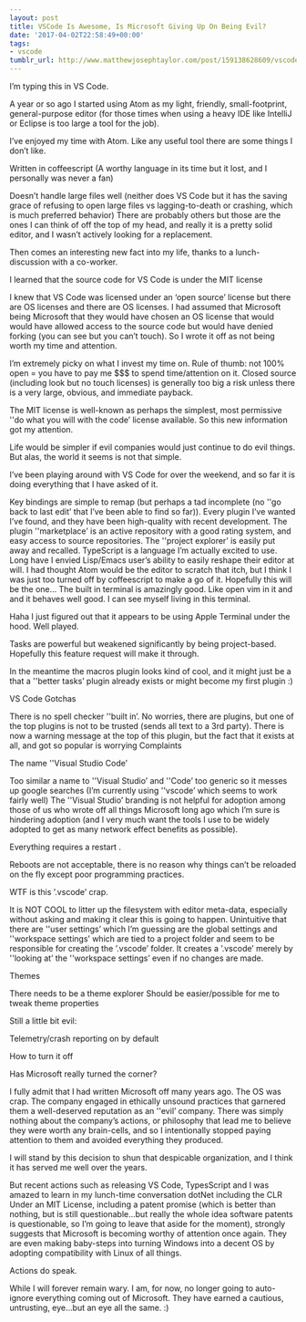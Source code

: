 ```yaml
---
layout: post
title: VSCode Is Awesome, Is Microsoft Giving Up On Being Evil?
date: '2017-04-02T22:58:49+00:00'
tags:
- vscode
tumblr_url: http://www.matthewjosephtaylor.com/post/159138628609/vscode-is-awesome-is-microsoft-giving-up-on-being
---
```

I’m typing this in VS Code.

A year or so ago I started using Atom as my light, friendly, small-footprint, general-purpose editor (for those times when using a heavy IDE like IntelliJ or Eclipse is too large a tool for the job).

I’ve enjoyed my time with Atom.  Like any useful tool there are some things I don’t like.

Written in coffeescript (A worthy language in its time but it lost, and I personally was never a fan)


Doesn’t handle large files well (neither does VS Code but it has the saving grace of refusing to open large files vs lagging-to-death or crashing, which is much preferred behavior) 
There are probably others but those are the ones I can think of off the top of my head, and really it is a pretty solid editor, and I wasn’t actively looking for a replacement.

Then comes an interesting new fact into my life, thanks to a lunch-discussion with a co-worker.

I learned that the source code for VS Code is under the MIT license



I knew that VS Code was licensed under an ‘open source’ license but there are OS licenses and there are OS licenses. I had assumed that Microsoft being Microsoft that they would have chosen an OS license that would would have allowed access to the source code but would have denied forking (you can see but you can’t touch). So I wrote it off as not being worth my time and attention.

I’m extremely picky on what I invest my time on. Rule of thumb: not 100% open = you have to pay me $$$ to spend time/attention on it. Closed source (including look but no touch licenses) is generally too big a risk unless there is a very large, obvious, and immediate payback.

The MIT license is well-known as perhaps the simplest, most permissive ''do what you will with the code’ license available. So this new information got my attention.

Life would be simpler if evil companies would just continue to do evil things. But alas, the world it seems is not that simple.

I’ve been playing around with VS Code for over the weekend, and so far it is doing everything that I have asked of it.

Key bindings are simple to remap (but perhaps a tad incomplete (no ''go back to last edit’ that I’ve been able to find so far)).
Every plugin I’ve wanted I’ve found, and they have been high-quality with recent development. The plugin ''marketplace’ is an active repository with a good rating system, and easy access to source repositories.
The ''project explorer’ is easily put away and recalled.
TypeScript is a language I’m actually excited to use. Long have I envied Lisp/Emacs user’s ability to easily reshape their editor at will. I had thought Atom would be the editor to scratch that itch, but I think I was just too turned off by coffeescript to make a go of it. Hopefully this will be the one…
The built in terminal is amazingly good. Like open vim in it and and it behaves well good. I can see myself living in this terminal.

Haha I just figured out that it appears to be using Apple Terminal under the hood. Well played.

Tasks are powerful but weakened significantly by being project-based. Hopefully this feature request will make it through.

In the meantime the macros plugin looks kind of cool, and it might just be a that a ''better tasks’ plugin already exists or might become my first plugin :)

VS Code Gotchas

There is no spell checker ''built in’.  No worries, there are plugins, but one of the top plugins is not to be trusted (sends all text to a 3rd party). There is now a warning message at the top of this plugin, but the fact that it exists at all, and got so popular is worrying
Complaints

The name ''Visual Studio Code’ 

Too similar a name to ''Visual Studio’ and ''Code’ too generic so it messes up google searches (I’m currently using ''vscode’ which seems to work fairly well)
The ''Visual Studio’ branding is not helpful for adoption among those of us who wrote off all things Microsoft long ago which I’m sure is hindering adoption (and I very much want the tools I use to be widely adopted to get as many network effect benefits as possible).

Everything requires a restart .

Reboots are not acceptable, there is no reason why things can’t be reloaded on the fly except poor programming practices.

WTF is this ’.vscode’ crap.

It is NOT COOL to litter up the filesystem with editor meta-data, especially without asking and making it clear this is going to happen.
Unintuitive that there are ''user settings’ which I’m guessing are the global settings and ''workspace settings’ which are tied to a project folder and seem to be responsible for creating the ’.vscode’ folder.  It creates a ’.vscode’ merely by ''looking at’ the ''workspace settings’ even if no changes are made.

Themes

There needs to be a theme explorer
Should be easier/possible for me to tweak theme properties

Still a little bit evil:

Telemetry/crash reporting on by default

How to turn it off

Has Microsoft really turned the corner?

I fully admit that I had written Microsoft off many years ago. The OS was crap. The company engaged in ethically unsound practices that garnered them a well-deserved reputation as an ''evil’ company. There was simply nothing about the company’s actions, or philosophy that lead me to believe they were worth any brain-cells, and so I intentionally stopped paying attention to them and avoided everything they produced.

I will stand by this decision to shun that despicable organization, and I think it has served me well over the years.

But recent actions such as releasing VS Code, TypesScript and I was amazed to learn in my lunch-time conversation dotNet including the CLR Under an MIT License, including a patent promise (which is better than nothing, but is still questionable…but really the whole idea software patents is questionable, so I’m going to leave that aside for the moment), strongly suggests that Microsoft is becoming worthy of attention once again. They are even making baby-steps into turning Windows into a decent OS by adopting compatibility with Linux of all things.

Actions do speak.

While I will forever remain wary. I am, for now, no longer going to auto-ignore everything coming out of Microsoft. They have earned a cautious, untrusting, eye…but an eye all the same. :)
